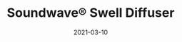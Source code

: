 ---
title: "Soundwave® Swell Diffuser"
description: "Soundwave%AE%20Swell%20was%20one%20of%20the%20first%20panels%20launched%20by%20Offecct.%20Its%20core%20values%20lies%20in%20its%20function%2C%20and%20Teppo%20Asikainen%20refused%20to%20compromise%20with%20the%20look.%20The%20piece%20has%20a%20very%20strong%20personality%20and%20acts%20as%20a%20kind%20of%203D%20wallpaper%20giving%20the%20room%20the%20right%20aesthetic%20feeling%20and%20acoustic%20at%20the%20same%20time.%0A%0ASoundwave%AE%20Swell%20Diffuser%20provides%20sound%20diffusion%20rather%20than%20absorption.%20Correctly%20positioned%2C%20the%20diffuser%20panels%20will%20improve%20speech%20intelligibility%20and%20even%20improve%20privacy%20in%20open%20spaces%20as%20the%20speaker%20does%20not%20need%20to%20talk%20loudly%20in%20order%20to%20be%20heard.%0A%0A"
image_primary: "img/SOUNDWAVE-SWELL-DIFFUSER-Acoustic-panels-Teppo-Asikainen-offecct-59007-11-2850.jpg"
image_secondary: "img/ORGY-SOUNDWAVE-Teppo-Asikainen-Karim-Rashid-offecct-4523.jpg"
href: "https://www.offecct.com/product/soundwave-swell-diffuser-acoustic-panel/"
tags: 
  - "Offecct"
  - "Acoustic Panels"
designer: "Teppo Asikainen"
category: "Acoustic Panels"
subtitle: ""
manufacturer: "Offecct"
slug: "/manufacturers/offecct/acoustic-panels/teppo-asikainen-soundwave-swell-diffuser"
date: "2021-03-10"
---